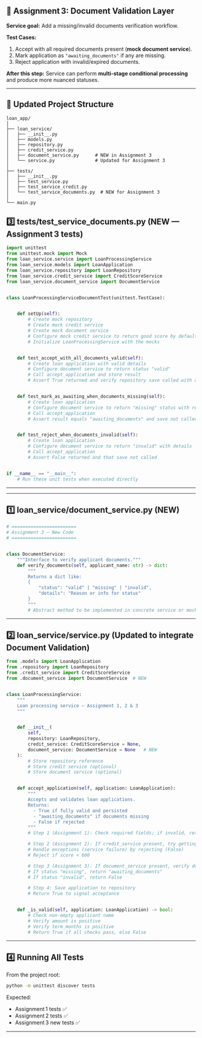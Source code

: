 ## 📄 **Assignment 3: Document Validation Layer**

**Service goal:**
Add a missing/invalid documents verification workflow.

**Test Cases:**

1. Accept with all required documents present (**mock document service**).
2. Mark application as `"awaiting_documents"` if any are missing.
3. Reject application with invalid/expired documents.

**After this step:**
Service can perform **multi‑stage conditional processing** and produce more nuanced statuses.

***

## 📂 Updated Project Structure

```
loan_app/
│
├── loan_service/
│   ├── __init__.py
│   ├── models.py
│   ├── repository.py
│   ├── credit_service.py
│   ├── document_service.py      # NEW in Assignment 3
│   └── service.py               # Updated for Assignment 3
│
├── tests/
│   ├── __init__.py
│   ├── test_service.py
│   ├── test_service_credit.py
│   └── test_service_documents.py  # NEW for Assignment 3
│
└── main.py
```


## **3️⃣ tests/test_service_documents.py** (NEW — Assignment 3 tests)

```python
import unittest
from unittest.mock import Mock
from loan_service.service import LoanProcessingService
from loan_service.models import LoanApplication
from loan_service.repository import LoanRepository
from loan_service.credit_service import CreditScoreService
from loan_service.document_service import DocumentService


class LoanProcessingServiceDocumentTest(unittest.TestCase):


    def setUp(self):
        # Create mock repository
        # Create mock credit service
        # Create mock document service
        # Configure mock credit service to return good score by default
        # Initialize LoanProcessingService with the mocks


    def test_accept_with_all_documents_valid(self):
        # Create loan application with valid details
        # Configure document service to return status "valid"
        # Call accept_application and store result
        # Assert True returned and verify repository save called with app


    def test_mark_as_awaiting_when_documents_missing(self):
        # Create loan application
        # Configure document service to return "missing" status with reason
        # Call accept_application
        # Assert result equals "awaiting_documents" and save not called


    def test_reject_when_documents_invalid(self):
        # Create loan application
        # Configure document service to return "invalid" with details
        # Call accept_application
        # Assert False returned and that save not called


if __name__ == "__main__":
    # Run these unit tests when executed directly
```


***

***

## **1️⃣ loan_service/document_service.py** (NEW)

```python
# ========================
# Assignment 3 — New Code
# ========================


class DocumentService:
    """Interface to verify applicant documents."""
    def verify_documents(self, applicant_name: str) -> dict:
        """
        Returns a dict like:
        {
            "status": "valid" | "missing" | "invalid",
            "details": "Reason or info for status"
        }
        """
        # Abstract method to be implemented in concrete service or mocked in tests
```


***

## **2️⃣ loan_service/service.py** (Updated to integrate Document Validation)

```python
from .models import LoanApplication
from .repository import LoanRepository
from .credit_service import CreditScoreService
from .document_service import DocumentService  # NEW


class LoanProcessingService:
    """
    Loan processing service — Assignment 1, 2 & 3
    """


    def __init__(
        self,
        repository: LoanRepository,
        credit_service: CreditScoreService = None,
        document_service: DocumentService = None   # NEW
    ):
        # Store repository reference
        # Store credit service (optional)
        # Store document service (optional)


    def accept_application(self, application: LoanApplication):
        """
        Accepts and validates loan applications.
        Returns:
          - True if fully valid and persisted
          - "awaiting_documents" if documents missing
          - False if rejected
        """
        # Step 1 (Assignment 1): Check required fields; if invalid, return False

        # Step 2 (Assignment 2): If credit_service present, try getting credit score
        # Handle exceptions (service failure) by rejecting (False)
        # Reject if score < 600

        # Step 3 (Assignment 3): If document_service present, verify documents
        # If status "missing", return "awaiting_documents"
        # If status "invalid", return False

        # Step 4: Save application to repository
        # Return True to signal acceptance


    def _is_valid(self, application: LoanApplication) -> bool:
        # Check non-empty applicant name
        # Verify amount is positive
        # Verify term_months is positive
        # Return True if all checks pass, else False
```


***

## **4️⃣ Running All Tests**

From the project root:

```bash
python -m unittest discover tests
```

Expected:

- Assignment 1 tests ✅
- Assignment 2 tests ✅
- Assignment 3 new tests ✅

***
